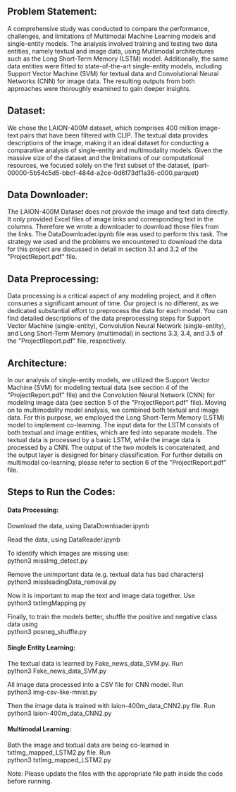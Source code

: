 ## Problem Statement:
A comprehensive study was conducted to compare the performance, challenges, and limitations of Multimodal Machine Learning models and single-entity models. The analysis involved training and testing two data entities, namely textual and image data, using Multimodal architectures such as the Long Short-Term Memory (LSTM) model. Additionally, the same data entities were fitted to state-of-the-art single-entity models, including Support Vector Machine (SVM) for textual data and Convolutional Neural Networks (CNN) for image data. The resulting outputs from both approaches were thoroughly examined to gain deeper insights.

## Dataset:
We chose the LAION-400M dataset, which comprises 400 million image-text pairs that have been filtered with CLIP. The textual data provides descriptions of the image, making it an ideal dataset for conducting a comparative analysis of single-entity and multimodality models. Given the massive size of the dataset and the limitations of our computational resources, we focused solely on the first subset of the dataset, (part-00000-5b54c5d5-bbcf-484d-a2ce-0d6f73df1a36-c000.parquet)

## Data Downloader:
The LAION-400M Dataset does not provide the image and text data directly. It only provided Excel files of image links and corresponding text in the columns. Therefore we wrote a downloader to download those files from the links. The DataDownloader.ipynb file was used to perform this task. The strategy we used and the problems we encountered to download the data for this project are discussed in detail in section 3.1 and 3.2 of the "ProjectReport.pdf" file.

## Data Preprocessing:
Data processing is a critical aspect of any modeling project, and it often consumes a significant amount of time. Our project is no different, as we dedicated substantial effort to preprocess the data for each model. You can find detailed descriptions of the data preprocessing steps for Support Vector Machine (single-entity), Convolution Neural Network (single-entity), and Long Short-Term Memory (multimodal) in sections 3.3, 3.4, and 3.5 of the "ProjectReport.pdf" file, respectively.

## Architecture:
In our analysis of single-entity models, we utilized the Support Vector Machine (SVM) for modeling textual data (see section 4 of the "ProjectReport.pdf" file) and the Convolution Neural Network (CNN) for modeling image data (see section 5 of the "ProjectReport.pdf" file).
Moving on to multimodality model analysis, we combined both textual and image data. For this purpose, we employed the Long Short-Term Memory (LSTM) model to implement co-learning. The input data for the LSTM consists of both textual and image entities, which are fed into separate models. The textual data is processed by a basic LSTM, while the image data is processed by a CNN. The output of the two models is concatenated, and the output layer is designed for binary classification. For further details on multimodal co-learning, please refer to section 6 of the "ProjectReport.pdf" file. 


## Steps to Run the Codes:
#### Data Processing:
Download the data, using DataDownloader.ipynb

Read the data, using DataReader.ipynb

To identify which images are missing use:\
python3 missImg_detect.py

Remove the unimportant data (e.g. textual data has bad characters)\
python3 missleadingData_removal.py

Now it is important to map the text and image data together. Use\
python3 txtImgMapping.py

Finally, to train the models better, shuffle the positive and negative class data using\
python3 posneg_shuffle.py

#### Single Entity Learning:
The textual data is learned by Fake_news_data_SVM.py. Run\
python3 Fake_news_data_SVM.py

All image data processed into a CSV file for CNN model. Run\
python3 img-csv-like-mnist.py

Then the image data is trained with laion-400m_data_CNN2.py file. Run\
python3 laion-400m_data_CNN2.py

#### Multimodal Learning:
Both the image and textual data are being co-learned in txtImg_mapped_LSTM2.py file. Run\
python3 txtImg_mapped_LSTM2.py

Note: Please update the files with the appropriate file path inside the code before running.

